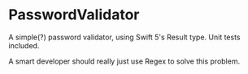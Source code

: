 # PasswordValidator
A simple(?) password validator, using Swift 5's Result type. Unit tests included.

A smart developer should really just use Regex to solve this problem.
